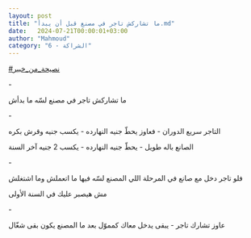 ```yaml
---
layout: post
title: "ما تشاركش تاجر في مصنع قبل أن يبدأ.md"
date:   2024-07-21T00:00:01+03:00
author: "Mahmoud"
category: "6 - الشراكة"
---
```

[<u>\#نصيحة_من_خبير</u>](https://www.facebook.com/hashtag/%D9%86%D8%B5%D9%8A%D8%AD%D8%A9_%D9%85%D9%86_%D8%AE%D8%A8%D9%8A%D8%B1?__eep__=6&__cft__%5b0%5d=AZXB72ExbVC-2COlGa2_vDSJUyYMk1S3amtzcZYQoJNE3auNabc9zDhszWZAWImyy1vDDPYdrtHXvXwvLP-_jRfMIXwRN9V_eCpqRFcyrn1-S28NPinvJyEZlUe5s_dcMZTCVgqROOIQ1SPaFkd_WsV2CnMyIc4dzL3Umf-TvKTCAw&__tn__=*NK-R)

\-

ما تشاركش تاجر في مصنع لسّه ما بدأش

\-

التاجر سريع الدوران - فعاوز يحطّ جنيه النهارده - يكسب
جنيه وقرش بكره

الصانع باله طويل - يحطّ جنيه النهارده - يكسب 2 جنيه آخر
السنة

\-

فلو تاجر دخل مع صانع في المرحلة اللي المصنع لسّه فيها ما
اتعملش وما اشتغلش

مش هيصبر عليك في السنة الأولى

\-

عاوز تشارك تاجر - يبقى يدخل معاك كمموّل بعد ما المصنع
يكون بقى شغّال
